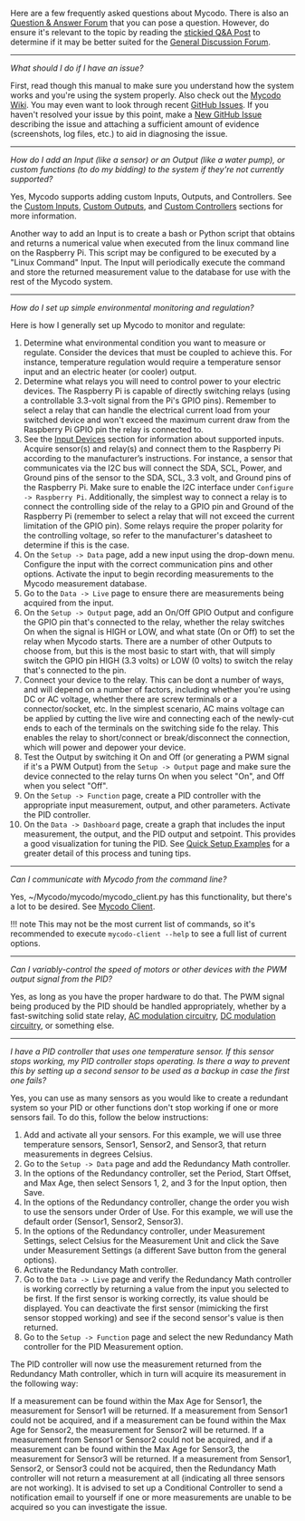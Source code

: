 Here are a few frequently asked questions about Mycodo. There is also an [Question & Answer Forum](https://kylegabriel.com/forum/questions-answers-mycodo) that you can pose a question. However, do ensure it's relevant to the topic by reading the [stickied Q&A Post](https://kylegabriel.com/forum/questions-answers-mycodo/when-should-you-post-in-this-forum) to determine if it may be better suited for the [General Discussion Forum](https://kylegabriel.com/forum/general-discussion).

--------------

*What should I do if I have an issue?*

First, read though this manual to make sure you understand how the system works and you're using the system properly. Also check out the [Mycodo Wiki](https://github.com/kizniche/Mycodo/wiki). You may even want to look through recent [GitHub Issues](https://github.com/kizniche/Mycodo/issues). If you haven't resolved your issue by this point, make a [New GitHub Issue](https://github.com/kizniche/Mycodo/issues/new) describing the issue and attaching a sufficient amount of evidence (screenshots, log files, etc.) to aid in diagnosing the issue.

--------------

*How do I add an Input (like a sensor) or an Output (like a water pump), or custom functions (to do my bidding) to the system if they're not currently supported?*

Yes, Mycodo supports adding custom Inputs, Outputs, and Controllers. See the [Custom Inputs](Inputs.md/#custom-inputs), [Custom Outputs](Outputs.md/#custom-outputs), and [Custom Controllers](Functions.md/#custom-controllers) sections for more information.

Another way to add an Input is to create a bash or Python script that obtains and returns a numerical value when executed from the linux command line on the Raspberry Pi. This script may be configured to be executed by a "Linux Command" Input. The Input will periodically execute the command and store the returned measurement value to the database for use with the rest of the Mycodo system.

--------------

*How do I set up simple environmental monitoring and regulation?*

Here is how I generally set up Mycodo to monitor and regulate:

1.  Determine what environmental condition you want to measure or regulate. Consider the devices that must be coupled to achieve this. For instance, temperature regulation would require a temperature sensor input and an electric heater (or cooler) output.
2.  Determine what relays you will need to control power to your electric devices. The Raspberry Pi is capable of directly switching relays (using a controllable 3.3-volt signal from the Pi's GPIO pins). Remember to select a relay that can handle the electrical current load from your switched device and won't exceed the maximum current draw from the Raspberry Pi GPIO pin the relay is connected to.
3.  See the [Input Devices](Input-Devices) section for information about supported inputs. Acquire sensor(s) and relay(s) and connect them to the Raspberry Pi according to the manufacturer’s instructions. For instance, a sensor that communicates via the I2C bus will connect the SDA, SCL, Power, and Ground pins of the sensor to the SDA, SCL, 3.3 volt, and Ground pins of the Raspberry Pi. Make sure to enable the I2C interface under ``Configure -> Raspberry Pi``. Additionally, the simplest way to connect a relay is to connect the controlling side of the relay to a GPIO pin and Ground of the Raspberry Pi (remember to select a relay that will not exceed the current limitation of the GPIO pin). Some relays require the proper polarity for the controlling voltage, so refer to the manufacturer's datasheet to determine if this is the case.
4.  On the ``Setup -> Data`` page, add a new input using the drop-down menu. Configure the input with the correct communication pins and other options. Activate the input to begin recording measurements to the Mycodo measurement database.
5.  Go to the ``Data -> Live`` page to ensure there are measurements being acquired from the input.
6.  On the ``Setup -> Output`` page, add an On/Off GPIO Output and configure the GPIO pin that's connected to the relay, whether the relay switches On when the signal is HIGH or LOW, and what state (On or Off) to set the relay when Mycodo starts. There are a number of other Outputs to choose from, but this is the most basic to start with, that will simply switch the GPIO pin HIGH (3.3 volts) or LOW (0 volts) to switch the relay that's connected to the pin.
7.  Connect your device to the relay. This can be dont a number of ways, and will depend on a number of factors, including whether you're using DC or AC voltage, whether there are screw terminals or a connector/socket, etc. In the simplest scenario, AC mains voltage can be applied by cutting the live wire and connecting each of the newly-cut ends to each of the terminals on the switching side fo the relay. This enables the relay to short/connect or break/disconnect the connection, which will power and depower your device.
8.  Test the Output by switching it On and Off (or generating a PWM signal if it's a PWM Output) from the ``Setup -> Output`` page and make sure the device connected to the relay turns On when you select "On", and Off when you select "Off".
9.  On the ``Setup -> Function`` page, create a PID controller with the appropriate input measurement, output, and other parameters. Activate the PID controller.
10. On the ``Data -> Dashboard`` page, create a graph that includes the input measurement, the output, and the PID output and setpoint. This provides a good visualization for tuning the PID. See [Quick Setup Examples](Functions/#quick-setup-examples) for a greater detail of this process and tuning tips.

--------------

*Can I communicate with Mycodo from the command line?*

Yes, ~/Mycodo/mycodo/mycodo_client.py has this functionality, but there's a lot to be desired. See [Mycodo Client](Mycodo-Client.md).
 
 !!! note
     This may not be the most current list of commands, so it's recommended to execute ``mycodo-client --help`` to see a full list of current options.

--------------

*Can I variably-control the speed of motors or other devices with the
PWM output signal from the PID?*

Yes, as long as you have the proper hardware to do that. The PWM signal being produced by the PID should be handled appropriately, whether by a fast-switching solid state relay, [AC modulation circuitry](Outputs.md/#schematics-for-ac-modulation), [DC modulation circuitry](Outputs.md/#schematics-for-dc-fan-control), or something else.

--------------

*I have a PID controller that uses one temperature sensor. If this sensor stops working, my PID controller stops operating. Is there a way to prevent this by setting up a second sensor to be used as a backup in case the first one fails?*

Yes, you can use as many sensors as you would like to create a redundant system so your PID or other functions don't stop working if one or more sensors fail. To do this, follow the below instructions:

1. Add and activate all your sensors. For this example, we will use three temperature sensors, Sensor1, Sensor2, and Sensor3, that return measurements in degrees Celsius.
2. Go to the ``Setup -> Data`` page and add the Redundancy Math controller.
3. In the options of the Redundancy controller, set the Period, Start Offset, and Max Age, then select Sensors 1, 2, and 3 for the Input option, then Save.
4. In the options of the Redundancy controller, change the order you wish to use the sensors under Order of Use. For this example, we will use the default order (Sensor1, Sensor2, Sensor3).
5. In the options of the Redundancy controller, under Measurement Settings, select Celsius for the Measurement Unit and click the Save under Measurement Settings (a different Save button from the general options).
6. Activate the Redundancy Math controller.
7. Go to the ``Data -> Live`` page and verify the Redundancy Math controller is working correctly by returning a value from the input you selected to be first. If the first sensor is working correctly, its value should be displayed. You can deactivate the first sensor (mimicking the first sensor stopped working) and see if the second sensor's value is then returned.
8. Go to the ``Setup -> Function`` page and select the new Redundancy Math controller for the PID Measurement option.

The PID controller will now use the measurement returned from the Redundancy Math controller, which in turn will acquire its measurement in the following way:

If a measurement can be found within the Max Age for Sensor1, the measurement for Sensor1 will be returned. If a measurement from Sensor1 could not be acquired, and if a measurement can be found within the Max Age for Sensor2, the measurement for Sensor2 will be returned. If a measurement from Sensor1 or Sensor2 could not be acquired, and if a measurement can be found within the Max Age for Sensor3, the measurement for Sensor3 will be returned. If a measurement from Sensor1, Sensor2, or Sensor3 could not be acquired, then the Redundancy Math controller will not return a measurement at all (indicating all three sensors are not working). It is advised to set up a Conditional Controller to send a notification email to yourself if one or more measurements are unable to be acquired so you can investigate the issue.

